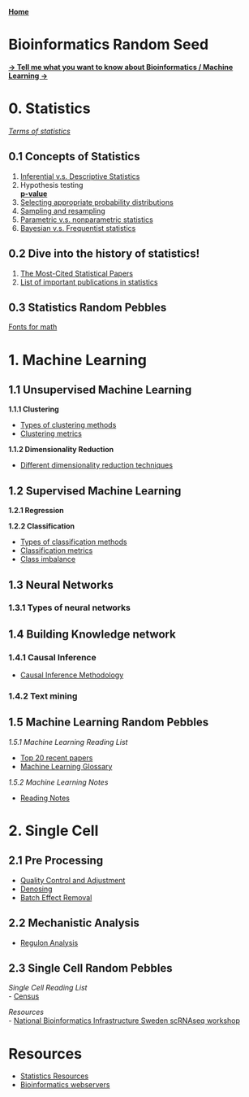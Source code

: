 **[Home](https://yolanda-ht.github.io/BioinformaticsRandomSeed/)**

# Bioinformatics Random Seed
**[-> Tell me what you want to know about Bioinformatics / Machine Learning ->](https://github.com/Yolanda-HT/BioinformaticsRandomSeed/issues/new)**

# 0. Statistics <br>
   *[Terms of statistics](Statistics/StatisticsTerms.MD)*
## 0.1 Concepts of Statistics
1. [Inferential v.s. Descriptive Statistics](Statistics/InferentialAndDescriptiveStatistics.MD)
2. Hypothesis testing <br>
**[p-value](Statistics/p-value.MD)**
3. [Selecting appropriate probability distributions](Statistics/Distributions.MD)
4. [Sampling and resampling](Statistics/SamplingAndResampling.MD)
5. [Parametric v.s. nonparametric statistics](Statistics/ParametricAndNonparametric.MD)
6. [Bayesian v.s. Frequentist statistics](Statistics/BayesianAndFrequentist.MD)

## 0.2 Dive into the history of statistics!
1. [The Most-Cited Statistical Papers](http://citeseerx.ist.psu.edu/viewdoc/download?doi=10.1.1.231.5042&rep=rep1&type=pdf)
2. [List of important publications in statistics](https://en.wikipedia.org/wiki/List_of_important_publications_in_statistics)

## 0.3 Statistics Random Pebbles
[Fonts for math](Statistics/Fonts_for_math.pdf)

# 1. Machine Learning

## 1.1 Unsupervised Machine Learning

**1.1.1 Clustering**
   - [Types of clustering methods](machineLearning/Unsupervised/DifferentClusteringMethods.MD)
   - [Clustering metrics](machineLearning/Unsupervised/ClusteringMetrics.MD)
   
**1.1.2 Dimensionality Reduction**
   - [Different dimensionality reduction techniques](machineLearning/Unsupervised/DimensionalityReduction.MD)

## 1.2 Supervised Machine Learning

**1.2.1 Regression**

**1.2.2 Classification**
   - [Types of classification methods](machineLearning/Supervised/DifferentClassificationMethods.MD)
   - [Classification metrics](machineLearning/Supervised/ClassificationMetrics.MD)
   - [Class imbalance](machineLearning/Supervised/ClassImbalance.MD)

## 1.3 Neural Networks

### 1.3.1 Types of neural networks

## 1.4 Building Knowledge network
### 1.4.1 Causal Inference
  - [Causal Inference Methodology](machineLearning/KnowledgeNetwork/CausalInferenceMethodology.MD)
    
### 1.4.2 Text mining

## 1.5 Machine Learning Random Pebbles
  *1.5.1 Machine Learning Reading List*
   - [Top 20 recent papers](https://www.kdnuggets.com/2017/04/top-20-papers-machine-learning.html)
   - [Machine Learning Glossary](https://ml-cheatsheet.readthedocs.io/en/latest/index.html)

  *1.5.2 Machine Learning Notes*
  - [Reading Notes](machineLearning/ReadingNotes)


   
# 2. Single Cell
## 2.1 Pre Processing
   - [Quality Control and Adjustment](/SingleCell/QualityControl_Adjustment.MD)
   - [Denosing](/SingleCell/Denoising.MD)
   - [Batch Effect Removal](/SingleCell/Combat.MD)

## 2.2 Mechanistic Analysis
   - [Regulon Analysis](SingleCell/RegulonAnalysis.MD)

## 2.3 Single Cell Random Pebbles
   *Single Cell Reading List* <br>
      - [Census](SingleCell/note_2017_NAT-METHOD_Census.MD)

   *Resources* <br>
      - [National Bioinformatics Infrastructure Sweden scRNAseq workshop](https://nbisweden.github.io/workshop-scRNAseq/)

# Resources
- [Statistics Resources](Statistics/StatisticsResources.MD)
- [Bioinformatics webservers](BioinformaticsServers.MD)

